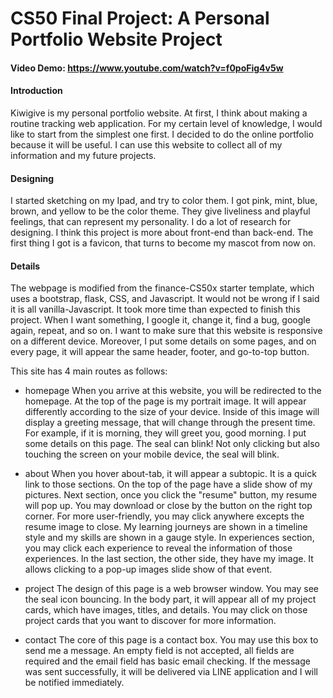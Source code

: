 # CS50 Final Project: A Personal Portfolio Website Project
#### Video Demo:  https://www.youtube.com/watch?v=f0poFig4v5w
#### Introduction
Kiwigive is my personal portfolio website. At first, I think about making a routine tracking web application. For my certain level of knowledge, I would like to start from the simplest one first. I decided to do the online portfolio because it will be useful. I can use this website to collect all of my information and my future projects.

#### Designing
I started sketching on my Ipad, and try to color them. I got pink, mint, blue, brown, and yellow to be the color theme. They give liveliness and playful feelings, that can represent my personality. I do a lot of research for designing. I think this project is more about front-end than back-end. The first thing I got is a favicon, that turns to become my mascot from now on.

#### Details
The webpage is modified from the finance-CS50x starter template, which uses a bootstrap, flask, CSS, and Javascript. It would not be wrong if I said it is all vanilla-Javascript. It took more time than expected to finish this project. When I want something, I google it, change it, find a bug, google again, repeat, and so on. I want to make sure that this website is responsive on a different device. Moreover, I put some details on some pages, and on every page, it will appear the same header, footer, and go-to-top button.

This site has 4 main routes as follows:
- homepage
When you arrive at this website, you will be redirected to the homepage. At the top of the page is my portrait image. It will appear differently according to the size of your device. Inside of this image will display a greeting message, that will change through the present time. For example, if it is morning, they will greet you, good morning. I put some details on this page. The seal can blink! Not only clicking but also touching the screen on your mobile device, the seal will blink.

- about
When you hover about-tab, it will appear a subtopic. It is a quick link to those sections. On the top of the page have a slide show of my pictures. Next section, once you click the "resume" button, my resume will pop up. You may download or close by the button on the right top corner. For more user-friendly, you may click anywhere excepts the resume image to close. My learning journeys are shown in a timeline style and my skills are shown in a gauge style. In experiences section, you may click each experience to reveal the information of those experiences. In the last section, the other side, they have my image. It allows clicking to a pop-up images slide show of that event.

- project
The design of this page is a web browser window. You may see the seal icon bouncing. In the body part, it will appear all of my project cards, which have images, titles, and details. You may click on those project cards that you want to discover for more information.

- contact
The core of this page is a contact box. You may use this box to send me a message. An empty field is not accepted, all fields are required and the email field has basic email checking. If the message was sent successfully, it will be delivered via LINE application and I will be notified immediately.
